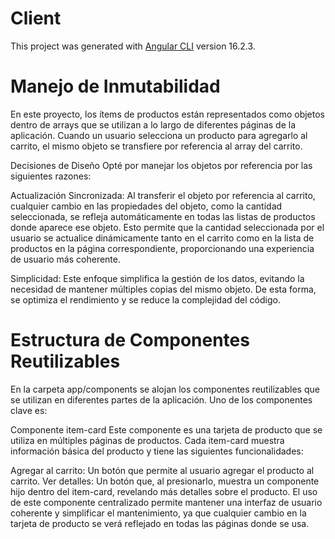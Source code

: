 # Client

This project was generated with [Angular CLI](https://github.com/angular/angular-cli) version 16.2.3.


# Manejo de Inmutabilidad
En este proyecto, los ítems de productos están representados como objetos dentro de arrays que se utilizan a lo largo de diferentes páginas de la aplicación. Cuando un usuario selecciona un producto para agregarlo al carrito, el mismo objeto se transfiere por referencia al array del carrito.

Decisiones de Diseño
Opté por manejar los objetos por referencia por las siguientes razones:

Actualización Sincronizada: Al transferir el objeto por referencia al carrito, cualquier cambio en las propiedades del objeto, como la cantidad seleccionada, se refleja automáticamente en todas las listas de productos donde aparece ese objeto. Esto permite que la cantidad seleccionada por el usuario se actualice dinámicamente tanto en el carrito como en la lista de productos en la página correspondiente, proporcionando una experiencia de usuario más coherente.

Simplicidad: Este enfoque simplifica la gestión de los datos, evitando la necesidad de mantener múltiples copias del mismo objeto. De esta forma, se optimiza el rendimiento y se reduce la complejidad del código.

# Estructura de Componentes Reutilizables
En la carpeta app/components se alojan los componentes reutilizables que se utilizan en diferentes partes de la aplicación. Uno de los componentes clave es:

Componente item-card
Este componente es una tarjeta de producto que se utiliza en múltiples páginas de productos. Cada item-card muestra información básica del producto y tiene las siguientes funcionalidades:

Agregar al carrito: Un botón que permite al usuario agregar el producto al carrito.
Ver detalles: Un botón que, al presionarlo, muestra un componente hijo dentro del item-card, revelando más detalles sobre el producto.
El uso de este componente centralizado permite mantener una interfaz de usuario coherente y simplificar el mantenimiento, ya que cualquier cambio en la tarjeta de producto se verá reflejado en todas las páginas donde se usa.

